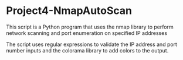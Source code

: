 # Project4-NmapAutoScan

This script is a Python program that uses the nmap library to perform network scanning and port enumeration on specified IP addresses

The script uses regular expressions to validate the IP address and port number inputs and the colorama library to add colors to the output.